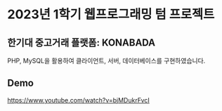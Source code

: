 # 2023년 1학기 웹프로그래밍 텀 프로젝트

## 한기대 중고거래 플랫폼: KONABADA

PHP, MySQL을 활용하여 클라이언트, 서버, 데이터베이스를 구현하였습니다.

## Demo

https://www.youtube.com/watch?v=bjMDukrFvcI

